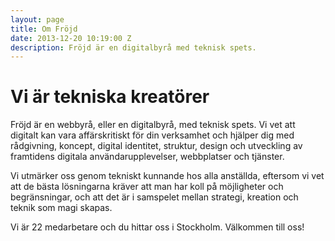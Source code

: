 ```yaml
---
layout: page
title: Om Fröjd
date: 2013-12-20 10:19:00 Z
description: Fröjd är en digitalbyrå med teknisk spets.
---
```


# Vi är tekniska kreatörer

Fröjd är en webbyrå, eller en digitalbyrå, med teknisk spets.
Vi vet att digitalt kan vara affärskritiskt för din verksamhet och hjälper dig med rådgivning, koncept, digital identitet, struktur, design och utveckling av framtidens digitala användarupplevelser, webbplatser och tjänster.

Vi utmärker oss genom tekniskt kunnande hos alla anställda, eftersom vi vet att de bästa lösningarna kräver att man har koll på möjligheter och begränsningar, och att det är i samspelet mellan strategi, kreation och teknik som magi skapas.

Vi är 22 medarbetare och du hittar oss i Stockholm. Välkommen till oss!
